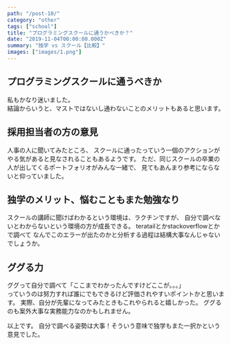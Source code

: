 ```yaml
---
path: "/post-10/"
category: "other"
tags: ["school"]
title: "プログラミングスクールに通うかべきか？"
date: "2019-11-04T00:00:00.000Z"
summary: "独学 vs スクール【比較】"
images: ["images/1.png"]
---
```


## プログラミングスクールに通うべきか

私もかなり迷いました。  
結論からいうと、マストではないし通わないことのメリットもあると思います。

## 採用担当者の方の意見

人事の人に聞いてみたところ、
スクールに通ったっていう一個のアクションがやる気があると見なされることもあるようです。
ただ、同じスクールの卒業の人が出してくるポートフォリオがみんな一緒で、
見てもあんまり参考にならないと仰っていました。

## 独学のメリット、悩むこともまた勉強なり

スクールの講師に聞けばわかるという環境は、ラクチンですが、
自分で調べないとわからないという環境の方が成長できる。
teratailとかstackoverflowとかで調べて
なんでこのエラーが出たのかと分析する過程は結構大事なんじゃないでしょうか。

## ググる力

ググって自分で調べて「ここまでわかったんですけどここが。。。」  
っていうのは努力すれば誰にでもできるけど評価されやすいポイントかと思います。
実際、自分が先輩になってみたときもこれやられると嬉しかった。
ググるのも案外大事な実務能力なのかもしれません。

以上です。
自分で調べる姿勢は大事！そういう意味で独学もまた一択かという意見でした。
